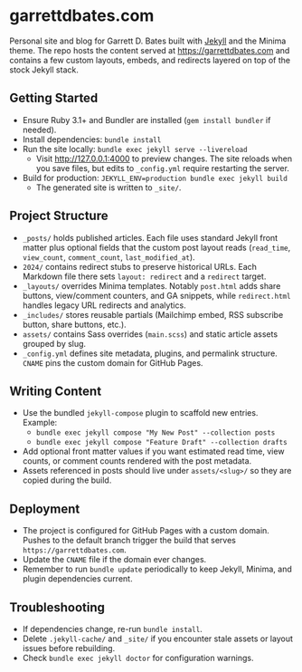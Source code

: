 # garrettdbates.com

Personal site and blog for Garrett D. Bates built with [Jekyll](https://jekyllrb.com/) and the Minima theme. The repo hosts the content served at https://garrettdbates.com and contains a few custom layouts, embeds, and redirects layered on top of the stock Jekyll stack.

## Getting Started
- Ensure Ruby 3.1+ and Bundler are installed (`gem install bundler` if needed).
- Install dependencies: `bundle install`
- Run the site locally: `bundle exec jekyll serve --livereload`
  - Visit http://127.0.0.1:4000 to preview changes. The site reloads when you save files, but edits to `_config.yml` require restarting the server.
- Build for production: `JEKYLL_ENV=production bundle exec jekyll build`
  - The generated site is written to `_site/`.

## Project Structure
- `_posts/` holds published articles. Each file uses standard Jekyll front matter plus optional fields that the custom post layout reads (`read_time`, `view_count`, `comment_count`, `last_modified_at`).
- `2024/` contains redirect stubs to preserve historical URLs. Each Markdown file there sets `layout: redirect` and a `redirect` target.
- `_layouts/` overrides Minima templates. Notably `post.html` adds share buttons, view/comment counters, and GA snippets, while `redirect.html` handles legacy URL redirects and analytics.
- `_includes/` stores reusable partials (Mailchimp embed, RSS subscribe button, share buttons, etc.).
- `assets/` contains Sass overrides (`main.scss`) and static article assets grouped by slug.
- `_config.yml` defines site metadata, plugins, and permalink structure. `CNAME` pins the custom domain for GitHub Pages.

## Writing Content
- Use the bundled `jekyll-compose` plugin to scaffold new entries. Example:
  - `bundle exec jekyll compose "My New Post" --collection posts`
  - `bundle exec jekyll compose "Feature Draft" --collection drafts`
- Add optional front matter values if you want estimated read time, view counts, or comment counts rendered with the post metadata.
- Assets referenced in posts should live under `assets/<slug>/` so they are copied during the build.

## Deployment
- The project is configured for GitHub Pages with a custom domain. Pushes to the default branch trigger the build that serves `https://garrettdbates.com`.
- Update the `CNAME` file if the domain ever changes.
- Remember to run `bundle update` periodically to keep Jekyll, Minima, and plugin dependencies current.

## Troubleshooting
- If dependencies change, re-run `bundle install`.
- Delete `.jekyll-cache/` and `_site/` if you encounter stale assets or layout issues before rebuilding.
- Check `bundle exec jekyll doctor` for configuration warnings.
